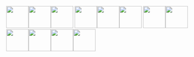 <!-- Minigun --><a href="https://github.com/raggijons"><img src="https://github.com/raggijons.png" width="60px" alt="" /></a><a href="https://github.com/digitimber"><img src="https://github.com/digitimber.png" width="60px" alt="" /></a><a href="https://github.com/rconjoe"><img src="https://github.com/rconjoe.png" width="60px" alt="" /></a><!-- Minigun -->

<!-- Bio Rifle --><a href="https://github.com/barefootwheels"><img src="https://github.com/barefootwheels.png" width="60px" alt="" /></a><a href="https://github.com/DravenTec"><img src="https://github.com/DravenTec.png" width="60px" alt="" /></a><a href="https://github.com/silverxp"><img src="https://github.com/silverxp.png" width="60px" alt="" /></a><!-- Bio Rifle -->

<!-- Assault Rifle --><a href="https://github.com/dementedusa"><img src="https://github.com/dementedusa.png" width="60px" alt="" /></a><a href="https://github.com/Nixellion"><img src="https://github.com/Nixellion.png" width="60px" alt="" /></a><a href="https://github.com/EugeneGGHQ"><img src="https://github.com/EugeneGGHQ.png" width="60px" alt="" /></a><a href="https://github.com/stevenboyd78"><img src="https://github.com/stevenboyd78.png" width="60px" alt="" /></a><a href="https://github.com/medienlampe"><img src="https://github.com/medienlampe.png" width="60px" alt="" /></a><a href="https://github.com/psymin"><img src="https://github.com/psymin.png" width="60px" alt="" /></a><!-- Assault Rifle -->
